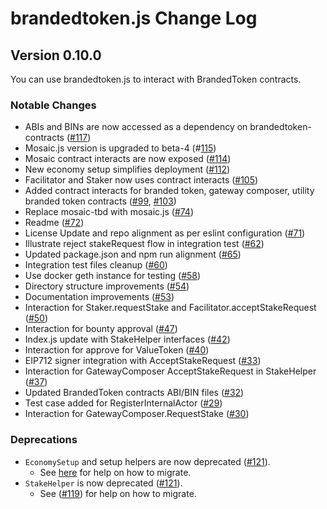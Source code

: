 # brandedtoken.js Change Log

## Version 0.10.0

<!-- [**0.10.0, (<release date: DD MM YYYY>)**](https://github.com/OpenSTFoundation/brandedtoken.js/releases/tag/0.10.0) -->

You can use brandedtoken.js to interact with BrandedToken contracts.

### Notable Changes

* ABIs and BINs are now accessed as a dependency on brandedtoken-contracts ([#117](https://github.com/OpenSTFoundation/brandedtoken.js/pull/117))
* Mosaic.js version is upgraded to beta-4 (#[115](https://github.com/OpenSTFoundation/brandedtoken.js/pull/115))
* Mosaic contract interacts are now exposed ([#114](https://github.com/OpenSTFoundation/brandedtoken.js/pull/114))
* New economy setup simplifies deployment ([#112](https://github.com/OpenSTFoundation/brandedtoken.js/pull/112)) 
* Facilitator and Staker now uses contract interacts ([#105](https://github.com/OpenSTFoundation/brandedtoken.js/pull/105)) 
* Added contract interacts for branded token, gateway composer, utility branded token contracts ([#99](https://github.com/OpenSTFoundation/brandedtoken.js/pull/99), [#103](https://github.com/OpenSTFoundation/brandedtoken.js/pull/103))
* Replace mosaic-tbd with mosaic.js ([#74](https://github.com/OpenSTFoundation/brandedtoken.js/pull/74))
* Readme ([#72](https://github.com/OpenSTFoundation/brandedtoken.js/pull/72))
* License Update and repo alignment as per eslint configuration ([#71](https://github.com/OpenSTFoundation/brandedtoken.js/pull/71))
* Illustrate reject stakeRequest flow in integration test ([#62](https://github.com/OpenSTFoundation/brandedtoken.js/pull/62))
* Updated package.json and npm run alignment ([#65](https://github.com/OpenSTFoundation/brandedtoken.js/pull/65))
* Integration test files cleanup ([#60](https://github.com/OpenSTFoundation/brandedtoken.js/pull/60))
* Use docker geth instance for testing ([#58](https://github.com/OpenSTFoundation/brandedtoken.js/pull/58))
* Directory structure improvements ([#54](https://github.com/OpenSTFoundation/brandedtoken.js/pull/54))
* Documentation improvements ([#53](https://github.com/OpenSTFoundation/brandedtoken.js/pull/53))
* Interaction for Staker.requestStake and Facilitator.acceptStakeRequest ([#50](https://github.com/OpenSTFoundation/brandedtoken.js/pull/50))
* Interaction for bounty approval ([#47](https://github.com/OpenSTFoundation/brandedtoken.js/pull/47))
* Index.js update with StakeHelper interfaces ([#42](https://github.com/OpenSTFoundation/brandedtoken.js/pull/42))
* Interaction for approve for ValueToken ([#40](https://github.com/OpenSTFoundation/brandedtoken.js/pull/40))
* EIP712 signer integration with AcceptStakeRequest ([#33](https://github.com/OpenSTFoundation/brandedtoken.js/pull/33))
* Interaction for GatewayComposer AcceptStakeRequest in StakeHelper ([#37](https://github.com/OpenSTFoundation/brandedtoken.js/pull/37))
* Updated BrandedToken contracts ABI/BIN files ([#32](https://github.com/OpenSTFoundation/brandedtoken.js/pull/32))
* Test case added for RegisterInternalActor ([#29](https://github.com/OpenSTFoundation/brandedtoken.js/pull/29))
* Interaction for GatewayComposer.RequestStake ([#30](https://github.com/OpenSTFoundation/brandedtoken.js/pull/30))

### Deprecations

* `EconomySetup` and setup helpers are now deprecated ([#121](https://github.com/OpenSTFoundation/brandedtoken.js/pull/121)).
  * See [here](https://github.com/OpenSTFoundation/brandedtoken.js#deploy-eip20token-contract) for help on how to migrate.
* `StakeHelper` is now deprecated ([#121](https://github.com/OpenSTFoundation/brandedtoken.js/pull/121)).
  * See ([#119](https://github.com/OpenSTFoundation/brandedtoken.js/pull/119)) for help on how to migrate.
